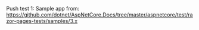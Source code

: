 Push test 1: Sample app from: https://github.com/dotnet/AspNetCore.Docs/tree/master/aspnetcore/test/razor-pages-tests/samples/3.x
